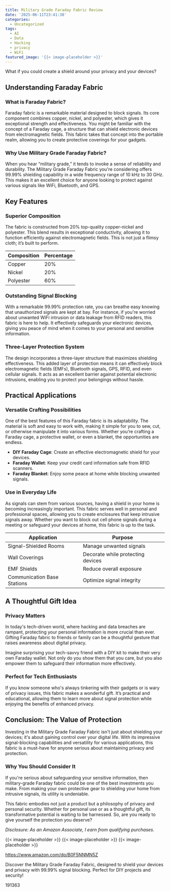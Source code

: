 ```yaml
---
title: Military Grade Faraday Fabric Review
date: '2025-06-11T23:41:38'
categories:
  - Uncategorized
tags:
  - AI
  - Data
  - Hacking
  - privacy
  - WiFi
featured_image: '{{< image-placeholder >}}'
---
```


<p>What if you could create a shield around your privacy and your devices?</p> <p><a rel="nofollow" target="_blank" title="Military Grade Faraday Fabric Faraday Cloth RFID Blocking Material Shielding Fabric from Signals Bluetooth GPS Signal Blocker WiFi Jammer,gold-2x1.1m" href="https://www.amazon.com/dp/B0F5NNMN5Z?tag=8118903-20" style='text-decoration: none; box-shadow: none;'></a></p> <p><a rel="nofollow" target="_blank" title="Click to view the Military Grade Faraday Fabric Faraday Cloth RFID Blocking Material Shielding Fabric from Signals Bluetooth GPS Signal Blocker WiFi Jammer,gold-2x1.1m." href="https://www.amazon.com/dp/B0F5NNMN5Z?tag=8118903-20" style='text-decoration: none; box-shadow: none;'></a></p> <h2>Understanding Faraday Fabric</h2> <h3>What is Faraday Fabric?</h3> <p>Faraday fabric is a remarkable material designed to block signals. Its core component combines copper, nickel, and polyester, which gives it exceptional strength and effectiveness. You might be familiar with the concept of a Faraday cage, a structure that can shield electronic devices from electromagnetic fields. This fabric takes that concept into the portable realm, allowing you to create protective coverings for your gadgets.</p> <h3>Why Use Military Grade Faraday Fabric?</h3> <p>When you hear “military grade,” it tends to invoke a sense of reliability and durability. The Military Grade Faraday Fabric you're considering offers 99.99% shielding capability in a wide frequency range of 10 kHz to 30 GHz. This makes it an excellent choice for anyone looking to protect against various signals like WiFi, Bluetooth, and GPS.</p> <p><a rel="nofollow" target="_blank" title="Military Grade Faraday Fabric Faraday Cloth RFID Blocking Material Shielding Fabric from Signals Bluetooth GPS Signal Blocker WiFi Jammer,gold-2x1.1m" href="https://www.amazon.com/dp/B0F5NNMN5Z?tag=8118903-20" style='text-decoration: none; box-shadow: none;'></a></p> <p><a rel="nofollow" target="_blank" title="Find your new Military Grade Faraday Fabric Faraday Cloth RFID Blocking Material Shielding Fabric from Signals Bluetooth GPS Signal Blocker WiFi Jammer,gold-2x1.1m on this page." href="https://www.amazon.com/dp/B0F5NNMN5Z?tag=8118903-20" style='text-decoration: none; box-shadow: none;'></a></p> <h2>Key Features</h2> <h3>Superior Composition</h3> <p>The fabric is constructed from 20% top-quality copper-nickel and polyester. This blend results in exceptional conductivity, allowing it to function efficiently against electromagnetic fields. This is not just a flimsy cloth; it’s built to perform.</p> <table> <thead> <tr> <th>Composition</th> <th>Percentage</th> </tr> </thead> <tbody> <tr> <td>Copper</td> <td>20%</td> </tr> <tr> <td>Nickel</td> <td>20%</td> </tr> <tr> <td>Polyester</td> <td>60%</td> </tr> </tbody> </table> <h3>Outstanding Signal Blocking</h3> <p>With a remarkable 99.99% protection rate, you can breathe easy knowing that unauthorized signals are kept at bay. For instance, if you're worried about unwanted WiFi intrusion or data leakage from RFID readers, this fabric is here to help. It effectively safeguards your electronic devices, giving you peace of mind when it comes to your personal and sensitive information.</p> <h3>Three-Layer Protection System</h3> <p>The design incorporates a three-layer structure that maximizes shielding effectiveness. This added layer of protection means it can effectively block electromagnetic fields (EMFs), Bluetooth signals, GPS, RFID, and even cellular signals. It acts as an excellent barrier against potential electronic intrusions, enabling you to protect your belongings without hassle.</p> <p><a rel="nofollow" target="_blank" title="Military Grade Faraday Fabric Faraday Cloth RFID Blocking Material Shielding Fabric from Signals Bluetooth GPS Signal Blocker WiFi Jammer,gold-2x1.1m" href="https://www.amazon.com/dp/B0F5NNMN5Z?tag=8118903-20" style='text-decoration: none; box-shadow: none;'></a></p> </p><p></p><p></p><p></p><p></p><p></p><p><h2>Practical Applications</h2> <h3>Versatile Crafting Possibilities</h3> <p>One of the best features of this Faraday fabric is its adaptability. The material is soft and easy to work with, making it simple for you to sew, cut, or otherwise manipulate it into various forms. Whether you’re crafting a Faraday cage, a protective wallet, or even a blanket, the opportunities are endless.</p> <ul> <li> <strong>DIY Faraday Cage</strong>: Create an effective electromagnetic shield for your devices.</li> <li> <strong>Faraday Wallet</strong>: Keep your credit card information safe from RFID scanners.</li> <li> <strong>Faraday Blanket</strong>: Enjoy some peace at home while blocking unwanted signals.</li> </ul> <h3>Use in Everyday Life</h3> <p>As signals can stem from various sources, having a shield in your home is becoming increasingly important. This fabric serves well in personal and professional spaces, allowing you to create enclosures that keep intrusive signals away. Whether you want to block out cell phone signals during a meeting or safeguard your devices at home, this fabric is up to the task.</p> <table> <thead> <tr> <th>Application</th> <th>Purpose</th> </tr> </thead> <tbody> <tr> <td>Signal-Shielded Rooms</td> <td>Manage unwanted signals</td> </tr> <tr> <td>Wall Coverings</td> <td>Decorate while protecting devices</td> </tr> <tr> <td>EMF Shields</td> <td>Reduce overall exposure</td> </tr> <tr> <td>Communication Base Stations</td> <td>Optimize signal integrity</td> </tr> </tbody> </table> <p><a rel="nofollow" target="_blank" title="Military Grade Faraday Fabric Faraday Cloth RFID Blocking Material Shielding Fabric from Signals Bluetooth GPS Signal Blocker WiFi Jammer,gold-2x1.1m" href="https://www.amazon.com/dp/B0F5NNMN5Z?tag=8118903-20" style='text-decoration: none; box-shadow: none;'></a></p> <h2>A Thoughtful Gift Idea</h2> <h3>Privacy Matters</h3> <p>In today's tech-driven world, where hacking and data breaches are rampant, protecting your personal information is more crucial than ever. Gifting Faraday fabric to friends or family can be a thoughtful gesture that raises awareness about digital privacy.</p> <p>Imagine surprising your tech-savvy friend with a DIY kit to make their very own Faraday wallet. Not only do you show them that you care, but you also empower them to safeguard their information more effectively.</p> <h3>Perfect for Tech Enthusiasts</h3> <p>If you know someone who's always tinkering with their gadgets or is wary of privacy issues, this fabric makes a wonderful gift. It’s practical and educational, allowing them to learn more about signal protection while enjoying the benefits of enhanced privacy.</p> <p><a rel="nofollow" target="_blank" title="Military Grade Faraday Fabric Faraday Cloth RFID Blocking Material Shielding Fabric from Signals Bluetooth GPS Signal Blocker WiFi Jammer,gold-2x1.1m" href="https://www.amazon.com/dp/B0F5NNMN5Z?tag=8118903-20" style='text-decoration: none; box-shadow: none;'></a></p> <h2>Conclusion: The Value of Protection</h2> <p>Investing in the Military Grade Faraday Fabric isn't just about shielding your devices; it's about gaining control over your digital life. With its impressive signal-blocking capabilities and versatility for various applications, this fabric is a must-have for anyone serious about maintaining privacy and protection.</p> <h3>Why You Should Consider It</h3> <p>If you're serious about safeguarding your sensitive information, then military-grade Faraday fabric could be one of the best investments you make. From making your own protective gear to shielding your home from intrusive signals, its utility is undeniable.</p> <p>This fabric embodies not just a product but a philosophy of privacy and personal security. Whether for personal use or as a thoughtful gift, its transformative potential is waiting to be harnessed. So, are you ready to give yourself the protection you deserve?</p> <p><a rel="nofollow" target="_blank" title="Learn more about the Military Grade Faraday Fabric Faraday Cloth RFID Blocking Material Shielding Fabric from Signals Bluetooth GPS Signal Blocker WiFi Jammer,gold-2x1.1m here." href="https://www.amazon.com/dp/B0F5NNMN5Z?tag=8118903-20" style='text-decoration: none; box-shadow: none;'></a></p> <p><i>Disclosure: As an Amazon Associate, I earn from qualifying purchases.</i></p>
{{< image-placeholder >}}
{{< image-placeholder >}}
{{< image-placeholder >}}




https://www.amazon.com/dp/B0F5NNMN5Z

Discover the Military Grade Faraday Fabric, designed to shield your devices and privacy with 99.99% signal blocking. Perfect for DIY projects and security!

191363
